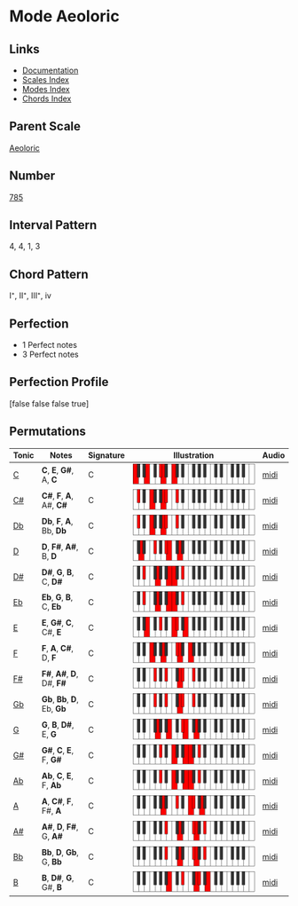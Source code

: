 # Mode Aeoloric

## Links

- [Documentation](index.md)
- [Scales Index](Scales.md)
- [Modes Index](Modes.md)
- [Chords Index](Chords.md)

## Parent Scale

[Aeoloric](ScaleAeoloric.md)

## Number

[785](https://ianring.com/musictheory/scales/785)

## Interval Pattern

4, 4, 1, 3

## Chord Pattern

I⁺, II⁺, III⁺, iv

## Perfection

- 1 Perfect notes
- 3 Perfect notes

## Perfection Profile

[false false false true]

## Permutations

| Tonic | Notes | Signature | Illustration | Audio |
|-------|-------|-----------|--------------|-------|
| [C](ModeCNaturalAeoloric.md) | **C**, **E**, **G#**, A, **C** | C | ![CNaturalAeoloric](ModeCNaturalAeoloric.png) | [midi](https://github.com/edipermadi/music/blob/main/docs/ModeCNaturalAeoloric.mid?raw=true) |
| [C#](ModeCSharpAeoloric.md) | **C#**, **F**, **A**, A#, **C#** | C | ![CSharpAeoloric](ModeCSharpAeoloric.png) | [midi](https://github.com/edipermadi/music/blob/main/docs/ModeCSharpAeoloric.mid?raw=true) |
| [Db](ModeDFlatAeoloric.md) | **Db**, **F**, **A**, Bb, **Db** | C | ![DFlatAeoloric](ModeDFlatAeoloric.png) | [midi](https://github.com/edipermadi/music/blob/main/docs/ModeDFlatAeoloric.mid?raw=true) |
| [D](ModeDNaturalAeoloric.md) | **D**, **F#**, **A#**, B, **D** | C | ![DNaturalAeoloric](ModeDNaturalAeoloric.png) | [midi](https://github.com/edipermadi/music/blob/main/docs/ModeDNaturalAeoloric.mid?raw=true) |
| [D#](ModeDSharpAeoloric.md) | **D#**, **G**, **B**, C, **D#** | C | ![DSharpAeoloric](ModeDSharpAeoloric.png) | [midi](https://github.com/edipermadi/music/blob/main/docs/ModeDSharpAeoloric.mid?raw=true) |
| [Eb](ModeEFlatAeoloric.md) | **Eb**, **G**, **B**, C, **Eb** | C | ![EFlatAeoloric](ModeEFlatAeoloric.png) | [midi](https://github.com/edipermadi/music/blob/main/docs/ModeEFlatAeoloric.mid?raw=true) |
| [E](ModeENaturalAeoloric.md) | **E**, **G#**, **C**, C#, **E** | C | ![ENaturalAeoloric](ModeENaturalAeoloric.png) | [midi](https://github.com/edipermadi/music/blob/main/docs/ModeENaturalAeoloric.mid?raw=true) |
| [F](ModeFNaturalAeoloric.md) | **F**, **A**, **C#**, D, **F** | C | ![FNaturalAeoloric](ModeFNaturalAeoloric.png) | [midi](https://github.com/edipermadi/music/blob/main/docs/ModeFNaturalAeoloric.mid?raw=true) |
| [F#](ModeFSharpAeoloric.md) | **F#**, **A#**, **D**, D#, **F#** | C | ![FSharpAeoloric](ModeFSharpAeoloric.png) | [midi](https://github.com/edipermadi/music/blob/main/docs/ModeFSharpAeoloric.mid?raw=true) |
| [Gb](ModeGFlatAeoloric.md) | **Gb**, **Bb**, **D**, Eb, **Gb** | C | ![GFlatAeoloric](ModeGFlatAeoloric.png) | [midi](https://github.com/edipermadi/music/blob/main/docs/ModeGFlatAeoloric.mid?raw=true) |
| [G](ModeGNaturalAeoloric.md) | **G**, **B**, **D#**, E, **G** | C | ![GNaturalAeoloric](ModeGNaturalAeoloric.png) | [midi](https://github.com/edipermadi/music/blob/main/docs/ModeGNaturalAeoloric.mid?raw=true) |
| [G#](ModeGSharpAeoloric.md) | **G#**, **C**, **E**, F, **G#** | C | ![GSharpAeoloric](ModeGSharpAeoloric.png) | [midi](https://github.com/edipermadi/music/blob/main/docs/ModeGSharpAeoloric.mid?raw=true) |
| [Ab](ModeAFlatAeoloric.md) | **Ab**, **C**, **E**, F, **Ab** | C | ![AFlatAeoloric](ModeAFlatAeoloric.png) | [midi](https://github.com/edipermadi/music/blob/main/docs/ModeAFlatAeoloric.mid?raw=true) |
| [A](ModeANaturalAeoloric.md) | **A**, **C#**, **F**, F#, **A** | C | ![ANaturalAeoloric](ModeANaturalAeoloric.png) | [midi](https://github.com/edipermadi/music/blob/main/docs/ModeANaturalAeoloric.mid?raw=true) |
| [A#](ModeASharpAeoloric.md) | **A#**, **D**, **F#**, G, **A#** | C | ![ASharpAeoloric](ModeASharpAeoloric.png) | [midi](https://github.com/edipermadi/music/blob/main/docs/ModeASharpAeoloric.mid?raw=true) |
| [Bb](ModeBFlatAeoloric.md) | **Bb**, **D**, **Gb**, G, **Bb** | C | ![BFlatAeoloric](ModeBFlatAeoloric.png) | [midi](https://github.com/edipermadi/music/blob/main/docs/ModeBFlatAeoloric.mid?raw=true) |
| [B](ModeBNaturalAeoloric.md) | **B**, **D#**, **G**, G#, **B** | C | ![BNaturalAeoloric](ModeBNaturalAeoloric.png) | [midi](https://github.com/edipermadi/music/blob/main/docs/ModeBNaturalAeoloric.mid?raw=true) |
